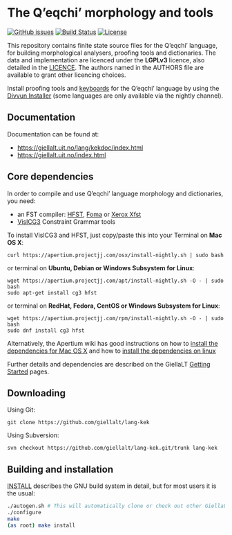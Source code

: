 The Qʼeqchiʼ morphology and tools
==========================================

[![GitHub issues](https://img.shields.io/github/issues-raw/giellalt/lang-kek)](https://github.com/giellalt/lang-kek/issues)
[![Build Status](https://github.com/giellalt/lang-kek/workflows/Speller%20CI+CD/badge.svg)](https://github.com/giellalt/lang-kek/actions)
[![License](https://img.shields.io/github/license/giellalt/lang-kek)](https://raw.githubusercontent.com/giellalt/lang-kek/develop/LICENSE)

This repository contains finite state source files for the Qʼeqchiʼ language,
for building morphological analysers, proofing tools
and dictionaries. The data and implementation are licenced under the __LGPLv3__
licence, also detailed in the
[LICENCE](https://github.com/giellalt/lang-kek/blob/develop/LICENCE). The
authors named in the AUTHORS file are available to grant other licencing
choices.

Install proofing tools and [keyboards](https://github.com/giellalt/keyboard-kek)
for the Qʼeqchiʼ language by using the [Divvun Installer](http://divvun.no)
(some languages are only available via the nightly channel).

Documentation
-------------

Documentation can be found at:

-   <https://giellalt.uit.no/lang/kekdoc/index.html>
-   <https://giellalt.uit.no/index.html>

Core dependencies
-----------------

In order to compile and use Qʼeqchiʼ language morphology and
dictionaries, you need:

- an FST compiler: [HFST](https://github.com/hfst/hfst), [Foma](https://github.com/mhulden/foma) or [Xerox Xfst](https://web.stanford.edu/~laurik/fsmbook/home.html)
- [VislCG3](https://visl.sdu.dk/svn/visl/tools/vislcg3/trunk) Constraint Grammar tools

To install VislCG3 and HFST, just copy/paste this into your Terminal on **Mac OS X**:

```
curl https://apertium.projectjj.com/osx/install-nightly.sh | sudo bash
```

or terminal on **Ubuntu, Debian or Windows Subsystem for Linux**:

```
wget https://apertium.projectjj.com/apt/install-nightly.sh -O - | sudo bash
sudo apt-get install cg3 hfst
```

or terminal on **RedHat, Fedora, CentOS or Windows Subsystem for Linux**:

```
wget https://apertium.projectjj.com/rpm/install-nightly.sh -O - | sudo bash
sudo dnf install cg3 hfst
```

Alternatively, the Apertium wiki has good instructions on how to [install the dependencies for Mac
OS X](https://wiki.apertium.org/wiki/Apertium_on_Mac_OS_X) and how to [install
the dependencies on
linux](https://wiki.apertium.org/wiki/Installation_of_grammar_libraries)

Further details and dependencies are described on the GiellaLT [Getting Started](https://giellalt.uit.no/infra/GettingStarted.html) pages.

Downloading
-----------

Using Git:
```
git clone https://github.com/giellalt/lang-kek
```

Using Subversion:
```
svn checkout https://github.com/giellalt/lang-kek.git/trunk lang-kek
```

Building and installation
-------------------------

[INSTALL](https://github.com/giellalt/lang-kek/blob/develop/INSTALL)
describes the GNU build system in detail, but for most users it is the usual:

```sh
./autogen.sh # This will automatically clone or check out other GiellaLT dependencies
./configure
make
(as root) make install
```
